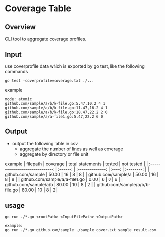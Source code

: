 # Coverage Table

## Overview

CLI tool to aggregate coverage profiles.

## Input

use coverprofile data which is exported by go test, like the following commands

```
go test -coverprofile=coverage.txt ./...
```

example
```
mode: atomic
github.com/sample/a/b/b-file.go:5.47,10.2 4 1
github.com/sample/a/b/b-file.go:11.47,16.2 4 1
github.com/sample/a/b/b-file.go:18.47,22.2 2 0
github.com/sample/a/a-file1.go:5.47,22.2 6 0
```

## Output 

* output the following table in csv
    * aggregate the number of lines as well as coverage
    * aggregate by directory or file unit

example
| filepath                        | coverage | total statements | tested | not tested | 
| :-----------------------------: | :------: | :--------------: | :----: | :--------: | 
| github.com/sample               | 50.00    | 16               | 8      | 8          | 
| github.com/sample/a             | 50.00    | 16               | 8      | 8          | 
| github.com/sample/a/a-file1.go  | 0.00     | 6                | 0      | 6          | 
| github.com/sample/a/b           | 80.00    | 10               | 8      | 2          | 
| github.com/sample/a/b/b-file.go | 80.00    | 10               | 8      | 2          | 

## usage
```
go run ./*.go <rootPath> <InputFilePath> <OutputPath> 

example:
go run ./*.go github.com/sample ./sample_cover.txt sample_result.csv
```


